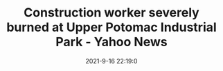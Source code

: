 ---
"title": "Construction worker severely burned at Upper Potomac Industrial Park - Yahoo News"
"date": "2021-9-16 22:19:0"
"feed_name": "GOOGLENEWSCONSTRUCTION"
"feed_website": "https://news.google.com/search?q=construction%2Bincident&hl=en-US&gl=US&ceid=US:en"
"feed_rss": "https://news.google.com/rss/search?q=construction%2Bincident&hl=en-US&gl=US&ceid=US:en"
"link": "https://news.yahoo.com/construction-worker-severely-burned-upper-221900430.html"
"file": "_posts/2021-1-1-430b0a21be0a71fdec87d730add23635a3b3d76c.md"
"accident": "1"
"drilling": "0"
"dead": "0"
"injured": "1"
---